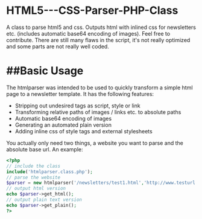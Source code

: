 HTML5---CSS-Parser-PHP-Class
============================

A class to parse html5 and css. Outputs html with inlined css for newsletters etc. (includes automatic base64 encoding of images). Feel free to contribute. There are still many flaws in the script, it's not really optimized and some parts are not really well coded.

##Basic Usage
=============

The htmlparser was intended to be used to quickly transform a simple html page to a newsletter template. It has the following features:

* Stripping out undesired tags as script, style or link
* Transforming relative paths of images / links etc. to absolute paths
* Automatic base64 encoding of images
* Generating an automated plain version
* Adding inline css of style tags and external stylesheets

You actually only need two things, a website you want to parse and the absolute base url. An example:

```php
<?php
// include the class
include('htmlparser.class.php');
// parse the website
$parser = new htmlparser('/newsletters/test1.html','http://www.testurl.de');
// output html version
echo $parser->get_html();
// output plain text version
echo $parser->get_plain();
?>
```
